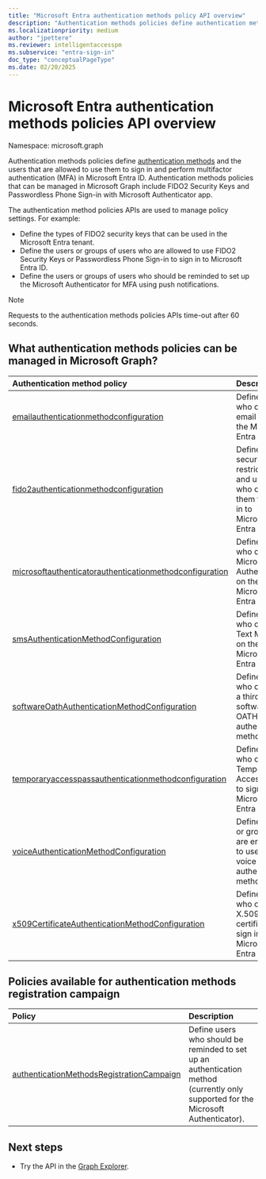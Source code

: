 ```yaml
---
title: "Microsoft Entra authentication methods policy API overview"
description: "Authentication methods policies define authentication methods and the users that are allowed to use them to sign in Microsoft Entra ID."
ms.localizationpriority: medium
author: "jpettere"
ms.reviewer: intelligentaccesspm
ms.subservice: "entra-sign-in"
doc_type: "conceptualPageType"
ms.date: 02/20/2025
---
```


# Microsoft Entra authentication methods policies API overview

Namespace: microsoft.graph

Authentication methods policies define [authentication methods](authenticationmethods-overview.md) and the users that are allowed to use them to sign in and perform multifactor authentication (MFA) in Microsoft Entra ID. Authentication methods policies that can be managed in Microsoft Graph include FIDO2 Security Keys and Passwordless Phone Sign-in with Microsoft Authenticator app.

The authentication method policies APIs are used to manage policy settings. For example:

* Define the types of FIDO2 security keys that can be used in the Microsoft Entra tenant.
* Define the users or groups of users who are allowed to use FIDO2 Security Keys or Passwordless Phone Sign-in to sign in to Microsoft Entra ID.
* Define the users or groups of users who should be reminded to set up the Microsoft Authenticator for MFA using push notifications.

> [!NOTE]
> Requests to the authentication methods policies APIs time-out after 60 seconds.

## What authentication methods policies can be managed in Microsoft Graph?

|Authentication method policy       | Description |
|:---------------------------|:------------|
|[emailauthenticationmethodconfiguration](emailauthenticationmethodconfiguration.md)|Define users who can use email OTP on the Microsoft Entra tenant.|
|[fido2authenticationmethodconfiguration](fido2authenticationmethodconfiguration.md)| Define FIDO2 security key restrictions and users who can use them to sign in to Microsoft Entra ID.|
|[microsoftauthenticatorauthenticationmethodconfiguration](microsoftauthenticatorauthenticationmethodconfiguration.md)|Define users who can use Microsoft Authenticator on the Microsoft Entra tenant.|
|[smsAuthenticationMethodConfiguration](smsAuthenticationMethodConfiguration.md)| Defines users who can use Text Message on the Microsoft Entra tenant.|
|[softwareOathAuthenticationMethodConfiguration](softwareOathAuthenticationMethodConfiguration.md)|Defines users who can use a third-party software OATH authentication method.|
|[temporaryaccesspassauthenticationmethodconfiguration](temporaryaccesspassauthenticationmethodconfiguration.md)|Defines users who can use Temporary Access Pass to sign in to Microsoft Entra ID.|
|[voiceAuthenticationMethodConfiguration](voiceAuthenticationMethodConfiguration.md)|Defines users or groups that are enabled to use the voice call authentication method.|
|[x509CertificateAuthenticationMethodConfiguration](x509CertificateAuthenticationMethodConfiguration.md)|Defines users who can use X.509 certificate to sign in to Microsoft Entra ID.|

## Policies available for authentication methods registration campaign

|Policy       | Description |
|:---------------------------|:------------|
|[authenticationMethodsRegistrationCampaign](authenticationmethodsregistrationcampaign.md)| Define users who should be reminded to set up an authentication method (currently only supported for the Microsoft Authenticator).|

## Next steps

* Try the API in the [Graph Explorer](https://developer.microsoft.com/graph/graph-explorer).
